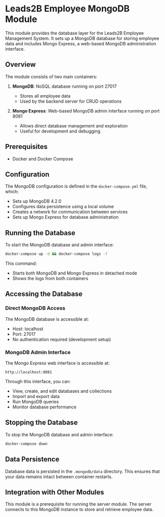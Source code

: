 # Leads2B Employee MongoDB Module

This module provides the database layer for the Leads2B Employee Management System. It sets up a MongoDB database for
storing employee data and includes Mongo Express, a web-based MongoDB administration interface.

## Overview

The module consists of two main containers:

1. **MongoDB**: NoSQL database running on port 27017
    - Stores all employee data
    - Used by the backend server for CRUD operations

2. **Mongo Express**: Web-based MongoDB admin interface running on port 8081
    - Allows direct database management and exploration
    - Useful for development and debugging

## Prerequisites

* Docker and Docker Compose

## Configuration

The MongoDB configuration is defined in the `docker-compose.yml` file, which:

- Sets up MongoDB 4.2.0
- Configures data persistence using a local volume
- Creates a network for communication between services
- Sets up Mongo Express for database administration

## Running the Database

To start the MongoDB database and admin interface:

```bash
docker-compose up -d && docker-compose logs -f
```

This command:

- Starts both MongoDB and Mongo Express in detached mode
- Shows the logs from both containers

## Accessing the Database

### Direct MongoDB Access

The MongoDB database is accessible at:

- Host: localhost
- Port: 27017
- No authentication required (development setup)

### MongoDB Admin Interface

The Mongo Express web interface is accessible at:

```
http://localhost:8081
```

Through this interface, you can:

- View, create, and edit databases and collections
- Import and export data
- Run MongoDB queries
- Monitor database performance

## Stopping the Database

To stop the MongoDB database and admin interface:

```bash
docker-compose down
```

## Data Persistence

Database data is persisted in the `.mongodb/data` directory. This ensures that your data remains intact between
container restarts.

## Integration with Other Modules

This module is a prerequisite for running the server module. The server connects to this MongoDB instance to store and
retrieve employee data.
